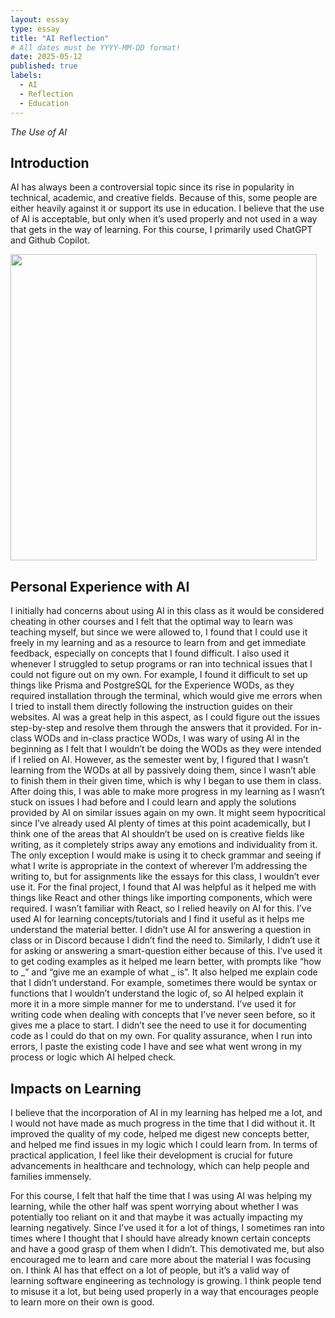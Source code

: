```yaml
---
layout: essay
type: essay
title: "AI Reflection"
# All dates must be YYYY-MM-DD format!
date: 2025-05-12
published: true
labels:
  - AI
  - Reflection
  - Education
---
```




*The Use of AI*


## Introduction
AI has always been a controversial topic since its rise in popularity in technical, academic, and creative fields. Because of this, some people are either heavily against it or support its use in education. I believe that the use of AI is acceptable, but only when it’s used properly and not used in a way that gets in the way of learning. For this course, I primarily used ChatGPT and Github Copilot. 

<img width="490px" class="rounded float-start pe-4" src="../img/adel-z-tVZlDgl5ZS4-unsplash.jpg">

## Personal Experience with AI
I initially had concerns about using AI in this class as it would be considered cheating in other courses and I felt that the optimal way to learn was teaching myself, but since we were allowed to, I found that I could use it freely in my learning and as a resource to learn from and get immediate feedback, especially on concepts that I found difficult. I also used it whenever I struggled to setup programs or ran into technical issues that I could not figure out on my own. For example, I found it difficult to set up things like Prisma and PostgreSQL for the Experience WODs, as they required installation through the terminal, which would give me errors when I tried to install them directly following the instruction guides on their websites. AI was a great help in this aspect, as I could figure out the issues step-by-step and resolve them through the answers that it provided. 
For in-class WODs and in-class practice WODs, I was wary of using AI in the beginning as I felt that I wouldn’t be doing the WODs as they were intended if I relied on AI. However, as the semester went by, I figured that I wasn’t learning from the WODs at all by passively doing them, since I wasn’t able to finish them in their given time, which is why I began to use them in class. After doing this, I was able to make more progress in my learning as I wasn’t stuck on issues I had before and I could learn and apply the solutions provided by AI on similar issues again on my own. 
It might seem hypocritical since I’ve already used AI plenty of times at this point academically, but I think one of the areas that AI shouldn’t be used on is creative fields like writing, as it completely strips away any emotions and individuality from it. The only exception I would make is using it to check grammar and seeing if what I write is appropriate in the context of wherever I’m addressing the writing to, but for assignments like the essays for this class, I wouldn’t ever use it. 
For the final project, I found that AI was helpful as it helped me with things like React and other things like importing components, which were required. I wasn’t familiar with React, so I relied heavily on AI for this. 
I’ve used AI for learning concepts/tutorials and I find it useful as it helps me understand the material better. I didn’t use AI for answering a question in class or in Discord because I didn’t find the need to. 
Similarly, I didn’t use it for asking or answering a smart-question either because of this. 
I’ve used it to get coding examples as it helped me learn better, with prompts like “how to _” and “give me an example of what _ is”. It also helped me explain code that I didn’t understand. For example, sometimes there would be syntax or functions that I wouldn’t understand the logic of, so AI helped explain it more it in a more simple manner for me to understand. 
I’ve used it for writing code when dealing with concepts that I’ve never seen before, so it gives me a place to start. 
I didn’t see the need to use it for documenting code as I could do that on my own. 
For quality assurance, when I run into errors, I paste the existing code I have and see what went wrong in my process or logic which AI helped check.

## Impacts on Learning
I believe that the incorporation of AI in my learning has helped me a lot, and I would not have made as much progress in the time that I did without it. It improved the quality of my code, helped me digest new concepts better, and helped me find issues in my logic which I could learn from. In terms of practical application, I feel like their development is crucial for future advancements in healthcare and technology, which can help people and families immensely.

For this course, I felt that half the time that I was using AI was helping my learning, while the other half was spent worrying about whether I was potentially too reliant on it and that maybe it was actually impacting my learning negatively. Since I’ve used it for a lot of things, I sometimes ran into times where I thought that I should have already known certain concepts and have a good grasp of them when I didn’t. This demotivated me, but also encouraged me to learn and care more about the material I was focusing on. I think AI has that effect on a lot of people, but it’s a valid way of learning software engineering as technology is growing. I think people tend to misuse it a lot, but being used properly in a way that encourages people to learn more on their own is good.
